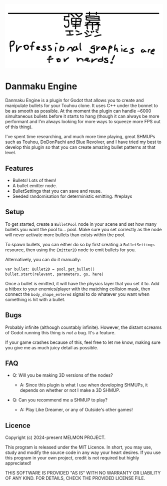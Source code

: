 ![Danmaku Engine logo](logo.png)

# Danmaku Engine

Danmaku Engine is a plugin for Godot that allows you to create and manipulate bullets for your Touhou clone.
It uses C++ under the bonnet to be as smooth as possible. At the moment the plugin can handle ~6000 simultaneous bullets before it starts to hang (though it can always be more performant and I'm always looking for more ways to squeeze more FPS out of this thing).

I've spent time researching, and much more time playing, great SHMUPs such as Touhou, DoDonPachi and Blue Revolver, and I have tried my best to develop this plugin so that you can create amazing bullet patterns at that level.

<!-- TODO put gif of danmaku engine in action here. -->

## Features
- Bullets! Lots of them!
- A bullet emitter node.
- BulletSettings that you can save and reuse.
- Seeded randomisation for deterministic emitting. #replays

## Setup

To get started, create a `BulletPool` node in your scene and set how many bullets you want the pool to... pool. Make sure you set correctly as the node will never activate more bullets than exists within the pool.

To spawn bullets, you can either do so by first creating a `BulletSettings` resource, then using the `Emitter2D` node to emit bullets for you.

Alternatively, you can do it manually:
```gdscript
var bullet: Bullet2D = pool.get_bullet()
bullet.start(relevant, parameters, go, here)
```

Once a bullet is emitted, it will have the physics layer that you set it to. Add a hitbox to your enemies/player with the matching collision mask, then connect the `body_shape_entered` signal to do whatever you want when something is hit with a bullet.

## Bugs
Probably infinite (although countably infinite). However, the distant screams of Godot running this thing is *not* a bug. It's a feature.

If your game crashes because of this, feel free to let me know, making sure you give me as much juicy detail as possible.

## FAQ
- Q: Will you be making 3D versions of the nodes?
    - A: Since this plugin is what I use when developing SHMUPs, it depends on whether or not I make a 3D SHMUP.

- Q: Can you recommend me a SHMUP to play?
    - A: Play Like Dreamer, or any of Outside's other games!

## Licence
Copyright (c) 2024-present MELMON PROJECT.

This program is released under the MIT Licence. In short, you may use, study and modify the source code in any way your heart desires.
If you use this program in your own project, credit is not required but highly appreciated!

THIS SOFTWARE IS PROVIDED "AS IS" WITH NO WARRANTY OR LIABILITY OF ANY KIND. FOR DETAILS, CHECK THE PROVIDED LICENSE FILE.
